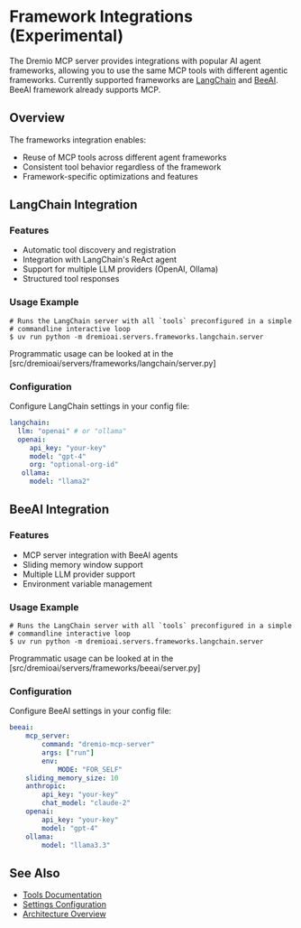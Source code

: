 # Framework Integrations (Experimental)

The Dremio MCP server provides integrations with popular AI agent frameworks, allowing you to use the same MCP tools with different agentic frameworks. Currently supported frameworks are [LangChain](https://python.langchain.com/) and [BeeAI](https://github.com/i-am-bee/beeai-framework). BeeAI framework already supports MCP.

## Overview

The frameworks integration enables:

-   Reuse of MCP tools across different agent frameworks
-   Consistent tool behavior regardless of the framework
-   Framework-specific optimizations and features

## LangChain Integration

### Features

-   Automatic tool discovery and registration
-   Integration with LangChain's ReAct agent
-   Support for multiple LLM providers (OpenAI, Ollama)
-   Structured tool responses

### Usage Example

```shell
# Runs the LangChain server with all `tools` preconfigured in a simple
# commandline interactive loop
$ uv run python -m dremioai.servers.frameworks.langchain.server
```

Programmatic usage can be looked at in the [src/dremioai/servers/frameworks/langchain/server.py]

### Configuration

Configure LangChain settings in your config file:

```yaml
langchain:
  llm: "openai" # or "ollama"
  openai:
     api_key: "your-key"
     model: "gpt-4"
     org: "optional-org-id"
   ollama:
     model: "llama2"
```

## BeeAI Integration

### Features

-   MCP server integration with BeeAI agents
-   Sliding memory window support
-   Multiple LLM provider support
-   Environment variable management

### Usage Example

```shell
# Runs the LangChain server with all `tools` preconfigured in a simple
# commandline interactive loop
$ uv run python -m dremioai.servers.frameworks.langchain.server
```

Programmatic usage can be looked at in the [src/dremioai/servers/frameworks/beeai/server.py]

### Configuration

Configure BeeAI settings in your config file:

```yaml
beeai:
    mcp_server:
        command: "dremio-mcp-server"
        args: ["run"]
        env:
            MODE: "FOR_SELF"
    sliding_memory_size: 10
    anthropic:
        api_key: "your-key"
        chat_model: "claude-2"
    openai:
        api_key: "your-key"
        model: "gpt-4"
    ollama:
        model: "llama3.3"
```

## See Also

-   [Tools Documentation](tools.md)
-   [Settings Configuration](settings.md)
-   [Architecture Overview](architecture.md)
